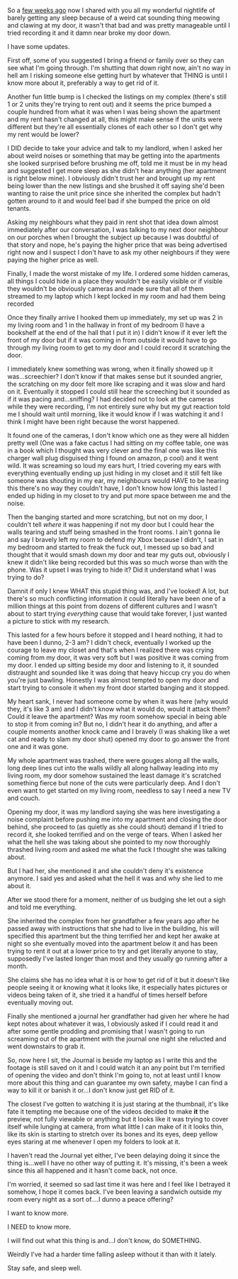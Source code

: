 So a [few weeks ago](https://www.reddit.com/r/nosleep/comments/v863ff/im_scared_to_leave_my_room_at_night/) now I shared with you all my wonderful nightlife of barely getting any sleep because of a weird cat sounding thing meowing and clawing at my door, it wasn't that bad and was pretty manageable until I tried recording it and it damn near broke my door down.

I have some updates.

First off, some of you suggested I bring a friend or family over so they can see what I'm going through. I'm shutting that down right now, ain't no way in hell am I risking someone else getting hurt by whatever that THING is until I know more about it, preferably a way to get rid of it.

Another fun little bump is I checked the listings on my complex (there's still 1 or 2 units they're trying to rent out) and it seems the price bumped a couple hundred from what it was when I was being shown the apartment and my rent hasn't changed at all, this might make sense if the units were different but they're all essentially clones of each other so I don't get why my rent would be lower?

I DID decide to take your advice and talk to my landlord, when I asked her about weird noises or something that may be getting into the apartments she looked surprised before brushing me off, told me it must be in my head and suggested I get more sleep as she didn't hear anything (her apartment is right below mine). I obviously didn't trust her and brought up my rent being lower than the new listings and she brushed it off saying she'd been wanting to raise the unit price since she inherited the complex but hadn't gotten around to it and would feel bad if she bumped the price on old tenants.

Asking my neighbours what they paid in rent shot that idea down almost immediately after our conversation, I was talking to my next door neighbour on our porches when I brought the subject up because I was doubtful of that story and nope, he's paying the higher price that was being advertised right now and I suspect I don't have to ask my other neighbours if they were paying the higher price as well.

Finally, I made the worst mistake of my life. I ordered some hidden cameras, all things I could hide in a place they wouldn't be easily visible or if visible they wouldn't be obviously cameras and made sure that all of them streamed to my laptop which I kept locked in my room and had them being recorded

Once they finally arrive I hooked them up immediately, my set up was 2 in my living room and 1 in the hallway in front of my bedroom (I have a bookshelf at the end of the hall that I put it in) I didn't know if it ever left the front of my door but if it was coming in from outside it would have to go through my living room to get to my door and I could record it scratching the door.

I immediately knew something was wrong, when it finally showed up it was...screechier? I don't know if that makes sense but it sounded angrier, the scratching on my door felt more like scraping and it was slow and hard on it. Eventually it stopped I could still hear the screeching but it sounded as if it was pacing and...sniffing? I had decided not to look at the cameras while they were recording, I'm not entirely sure why but my gut reaction told me I should wait until morning, like it would know if I was watching it and I think I might have been right because the worst happened.

It found one of the cameras, I don't know which one as they were all hidden pretty well (One was a fake cactus I had sitting on my coffee table, one was in a book which I thought was very clever and the final one was like this charger wall plug disguised thing I found on amazon, p cool) and it went wild. It was screaming so loud my ears hurt, I tried covering my ears with everything eventually ending up just hiding in my closet and it still felt like someone was shouting in my ear, my neighbours would HAVE to be hearing this there's no way they couldn't have, I don't know how long this lasted I ended up hiding in my closet to try and put more space between me and the noise.

Then the banging started and more scratching, but not on my door, I couldn't tell *where* it was happening if not my door but I could hear the walls tearing and stuff being smashed in the front rooms. I ain't gonna lie and say I bravely left my room to defend my Xbox because I didn't, I sat in my bedroom and started to freak the fuck out, I messed up so bad and thought that it would smash down my door and tear my guts out, obviously I knew it didn't like being recorded but this was so much worse than with the phone. Was it upset I was trying to hide it?  Did it understand what I was trying to do?

Damnit if only I knew WHAT this stupid thing was, and I've looked! A lot, but there's so much conflicting information it could literally have been one of a million things at this point from dozens of different cultures and I wasn't about to start trying *everything* cause that would take forever, I just wanted a picture to stick with my research.

This lasted for a few hours before it stopped and I heard nothing, it had to have been I dunno, 2-3 am? I didn't check, eventually I worked up the courage to leave my closet and that's when I realized there was crying coming from my door, it was very soft but I was positive it was coming from my door. I ended up sitting beside my door and listening to it, it sounded distraught and sounded like it was doing that heavy hiccup cry you do when you're just bawling. Honestly I was almost tempted to open my door and start trying to console it when my front door started banging and it stopped.

My heart sank, I never had someone come by when it was here (why would they, it's like 3 am) and I didn't know what it would do, would it attack them? Could it leave the apartment? Was my room somehow special in being able to stop it from coming in? But no, I didn't hear it do anything, and after a couple moments another knock came and I bravely (I was shaking like a wet cat and ready to slam my door shut) opened my door to go answer the front one and it was gone.

My whole apartment was trashed, there were gouges along all the walls, long deep lines cut into the walls wildly all along hallway leading into my living room, my door somehow sustained the least damage it's scratched something fierce but none of the cuts were particularly deep. And I don't even want to get started on my living room, needless to say I need a new TV and couch.

Opening my door, it was my landlord saying she was here investigating a noise complaint before pushing me into my apartment and closing the door behind, she proceed to (as quietly as she could shout) demand if I tried to record it, she looked terrified and on the verge of tears. When I asked her what the hell she was taking about she pointed to my now thoroughly thrashed living room and asked me what the fuck I thought she was talking about.

But I had her, she mentioned it and she couldn't deny it's existence anymore. I said yes and asked what the hell it was and why she lied to me about it.

After we stood there for a moment, neither of us budging she let out a sigh and told me everything.

She inherited the complex from her grandfather a few years ago after he passed away with instructions that she had to live in the building, his will specified this apartment but the thing terrified her and kept her awake at night so she eventually moved into the apartment below it and has been trying to rent it out at a lower price to try and get literally anyone to stay, supposedly I've lasted longer than most and they usually go running after a month.

She claims she has no idea what it is or how to get rid of it but it doesn't like people seeing it or knowing what it looks like, it especially hates pictures or videos being taken of it, she tried it a handful of times herself before eventually moving out.

Finally she mentioned a journal her grandfather had given her where he had kept notes about whatever it was, I obviously asked if I could read it and after some gentle prodding and promising that I wasn't going to run screaming out of the apartment with the journal one night she relucted and went downstairs to grab it.

So, now here I sit, the Journal is beside my laptop as I write this and the footage is still saved on it and I could watch it an any point but I'm terrified of opening the video and don't think I'm going to, not at least until I know more about this thing and can guarantee my own safety, maybe I can find a way to kill it or banish it or...I don't know just get RID of it. 

The closest I've gotten to watching it is just staring at the thumbnail, it's like fate it tempting me because one of the videos decided to make **it** the preview, not fully viewable or anything but it looks like it was trying to cover itself while lunging at camera, from what little I can make of it it looks thin, like its skin is starting to stretch over its bones and its eyes, deep yellow eyes staring at me whenever I open my folders to look at it.

I haven't read the Journal yet either, I've been delaying doing it since the thing is...well I have no other way of putting it. It's missing, it's been a week since this all happened and it hasn't come back, not once.

I'm worried, it seemed so sad last time it was here and I feel like I betrayed it somehow, I hope it comes back. I've been leaving a sandwich outside my room every night as a sort of....I dunno a peace offering?

I want to know more.

I NEED to know more.

I will find out what this thing is and...I don't know, do SOMETHING.

Weirdly I've had a harder time falling asleep without it than with it lately.

Stay safe, and sleep well.